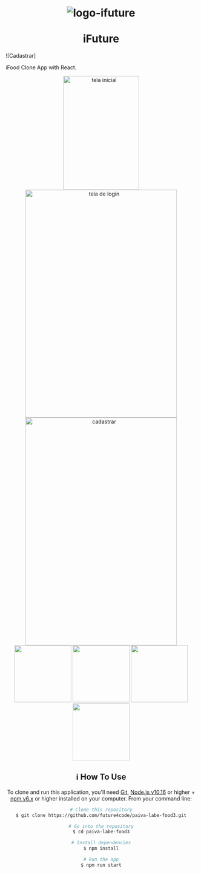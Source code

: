 <h1 align="center">
    <img alt="logo-ifuture" src="https://user-images.githubusercontent.com/75874462/124066199-a0606000-da0e-11eb-9088-c26b76b8a9a7.png" />
    <br><br>
    iFuture
</h1>
![Cadastrar]


  iFood Clone App with React.
</h4>
<div align="center">
    <img width='200px' height='300px' alt="tela inicial" src='https://user-images.githubusercontent.com/75874462/124080920-49b05180-da21-11eb-8e2f-d65d6a1c19c1.PNG' >
    <img width='400px' height='600px' alt="tela de login" src='https://user-images.githubusercontent.com/75874462/124080998-5f257b80-da21-11eb-877a-aed4505a0ccd.PNG' >
    <img width='400px' height='600px' alt="cadastrar" src='https://user-images.githubusercontent.com/81537288/124406405-a6f51d00-dd17-11eb-9693-46c189428ea3.jpg >
</div>
<br><br>

<p align="center">
  <a href="https://surge.sh/" target="_blank">
    <img alt="Demo on Surge" src="https://user-images.githubusercontent.com/75874462/124080112-5f714700-da20-11eb-8ed4-477b2ca790c4.png">
  </a>
</p>

## O que funciona
- Tela inicial
- Login
- Signup
- Cadastro
- Editar Perfil / Endereço
- Lista de Restaurantes com busca/filtros
- Lista de produtos por restaurante com opção de adicionar a quantidade desejada ao carrinho
- Carrinho com produtos, endereço de entrega e valor total do pedido
- Perfil do usuário com histórico de pedidos
- Aviso de pedido em andamento

## O que não funciona
- Não há bugs conhecidos ou recursos sem utilidade nas páginas

## :rocket: Technologies

This project was developed with the following technologies:

-  [ReactJS](https://reactjs.org/)
-  [React-router-dom](https://reactrouter.com/web/guides/quick-start)
-  [Axios](https://github.com/axios/axios)
-  [styled-components](https://www.styled-components.com/)
-  [Material-UI](https://material-ui.com/pt/)
-  [VS Code][vc]

### :computer: Developers
<table>
  <tr>
           <th>Bruna Sales Nunciato</th>
        <th>Camily de Quadros Abade</th>
    <th>Daniel Ueno</th>
    <th>Renato Marinho de Freitas</th>
    <th>Tiago Pereira de Brito</th>
  </tr>
  <tr>
      <td>
  <img width='150px' height='150px' src='https://ca.slack-edge.com/TLAVDH7C2-U01SDSEG6DQ-54efe6892080-512' >
    </td>
        <td>
  <img width='150px' height='150px' src='https://ca.slack-edge.com/TLAVDH7C2-U01SE378D4K-fa88ed3aa01f-512' >
    </td>
     <td>
  <img width='150px' height='150px' src='https://ca.slack-edge.com/TLAVDH7C2-U01SAQ2S9RT-73ecf5dd6ca1-512' >
    </td>
    <td>
  <img width='150px' height='150px' src='https://ca.slack-edge.com/TLAVDH7C2-U01T3LJNPSL-2a067c95b2ec-512' >
    </td>
    <td>
 <img width='150px' height='150px' src='https://ca.slack-edge.com/TLAVDH7C2-U01SSF1L5L1-c0fc76c60bca-512' >
    </td>
   </tr>
<table>

## :information_source: How To Use

To clone and run this application, you'll need [Git](https://git-scm.com), [Node.js v10.16][nodejs] or higher + [npm v6.x][npm] or higher installed on your computer. From your command line:

```bash
# Clone this repository
$ git clone https://github.com/future4code/paiva-labe-food3.git

# Go into the repository
$ cd paiva-labe-food3

# Install dependencies
$ npm install

# Run the app
$ npm run start
```


[nodejs]: https://nodejs.org/
[npm]: https://www.npmjs.com/
[vc]: https://code.visualstudio.com/
[vceditconfig]: https://marketplace.visualstudio.com/items?itemName=EditorConfig.EditorConfig
[vceslint]: https://marketplace.visualstudio.com/items?itemName=dbaeumer.vscode-eslint
